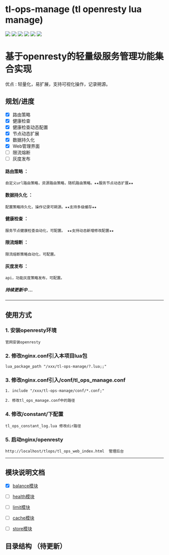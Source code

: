 # tl-ops-manage (tl openresty lua manage)

[![](https://img.shields.io/badge/base-openresty,lua-blue)](https://openresty.org/cn/)
[![](https://img.shields.io/badge/dynamic%20conf-support-blue)](https://openresty.org/cn/)
[![](https://img.shields.io/badge/web%20manage-support-blue)](https://openresty.org/cn/)
[![](https://img.shields.io/badge/healthcheck-100%-green)](https://github.com/iamtsm/tl-ops-manage/blob/main/doc/tl-ops-health.md)
[![](https://img.shields.io/badge/balance-100%-green)](https://github.com/iamtsm/tl-ops-manage/blob/main/doc/tl-ops-balance.md)
[![](https://img.shields.io/badge/limit-10%-red)](https://github.com/iamtsm/tl-ops-manage/blob/main/doc/tl-ops-limit.md)

# 基于openresty的轻量级服务管理功能集合实现


优点 : 轻量化，易扩展，支持可视化操作，记录朔源。

## 规划/进度

- [x] 路由策略 
- [x] 健康检查
- [x] 健康检查动态配置
- [x] 节点动态扩展
- [x] 数据持久化
- [x] Web管理界面
- [ ] 限流熔断
- [ ] 灰度发布

#### 路由策略 ： 
    自定义url路由策略，资源路由策略，随机路由策略。★★服务节点动态扩展★★

#### 数据持久化 ：
    配置策略持久化，操作记录可朔源。★★支持多级缓存★★

#### 健康检查 ： 
    服务节点健康检查自动化，可配置。 ★★支持动态新增修改配置★★

#### 限流熔断 ：
    限流熔断策略自动化，可配置。

#### 灰度发布 ：
    api，功能灰度策略发布，可配置。

##### 持续更新中 ...


---------

## 使用方式

### 1. 安装openresty环境

    官网安装openresty

### 2. 修改nginx.conf引入本项目lua包

    lua_package_path "/xxx/tl-ops-manage/?.lua;;"

### 3. 修改nginx.conf引入/conf/tl_ops_manage.conf

    1. include "/xxx/tl-ops-manage/conf/*.conf;"

    2. 修改tl_ops_manage.conf中的路径

### 4. 修改/constant/下配置

    tl_ops_constant_log.lua 修改dir路径

### 5. 启动nginx/openresty

    http://localhost/tlops/tl_ops_web_index.html  管理后台

---------


## 模块说明文档

- [x] [balance模块](doc/tl-ops-balance.md)

- [ ] [health模块](doc/tl-ops-health.md)

- [ ] [limit模块](doc/tl-ops-limit.md)

- [ ] [cache模块](doc/tl-ops-cache.md)

- [ ] [store模块](doc/tl-ops-store.md)


## 目录结构 （待更新）



